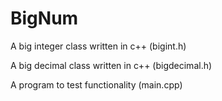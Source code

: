 # BigNum
A big integer class written in c++ (bigint.h)


A big decimal class written in c++ (bigdecimal.h)


A program to test functionality (main.cpp)
